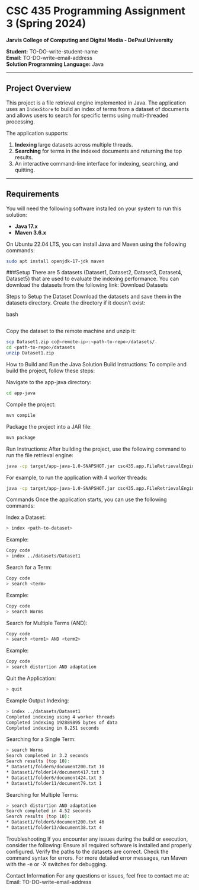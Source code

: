 # CSC 435 Programming Assignment 3 (Spring 2024)

**Jarvis College of Computing and Digital Media - DePaul University**

**Student:** TO-DO-write-student-name  
**Email:** TO-DO-write-email-address  
**Solution Programming Language:** Java  

---

## Project Overview

This project is a file retrieval engine implemented in Java. The application uses an `IndexStore` to build an index of terms from a dataset of documents and allows users to search for specific terms using multi-threaded processing. 

The application supports:
1. **Indexing** large datasets across multiple threads.
2. **Searching** for terms in the indexed documents and returning the top results.
3. An interactive command-line interface for indexing, searching, and quitting.

---

## Requirements

You will need the following software installed on your system to run this solution:

- **Java 17.x**  
- **Maven 3.6.x**

On Ubuntu 22.04 LTS, you can install Java and Maven using the following commands:
```bash
sudo apt install openjdk-17-jdk maven
```

###Setup
There are 5 datasets (Dataset1, Dataset2, Dataset3, Dataset4, Dataset5) that are used to evaluate the indexing performance. You can download the datasets from the following link:
Download Datasets

Steps to Setup the Dataset
Download the datasets and save them in the datasets directory. Create the directory if it doesn’t exist:

bash

```mkdir datasets
```
Copy the dataset to the remote machine and unzip it:

```bash
scp Dataset1.zip cc@<remote-ip>:<path-to-repo>/datasets/.
cd <path-to-repo>/datasets
unzip Dataset1.zip
```


How to Build and Run the Java Solution
Build Instructions:
To compile and build the project, follow these steps:

Navigate to the app-java directory:

```bash
cd app-java
```
Compile the project:

```bash
mvn compile
```

Package the project into a JAR file:

```bash
mvn package
```

Run Instructions:
After building the project, use the following command to run the file retrieval engine:

```bash
java -cp target/app-java-1.0-SNAPSHOT.jar csc435.app.FileRetrievalEngine <number of worker threads>
```


For example, to run the application with 4 worker threads:

```bash
java -cp target/app-java-1.0-SNAPSHOT.jar csc435.app.FileRetrievalEngine 4
```

Commands
Once the application starts, you can use the following commands:

Index a Dataset:

```bash
> index <path-to-dataset>
```

Example:

```bash
Copy code
> index ../datasets/Dataset1
```

Search for a Term:

```bash
Copy code
> search <term>
```

Example:

```bash
Copy code
> search Worms
```

Search for Multiple Terms (AND):

```bash
Copy code
> search <term1> AND <term2>
```

Example:

```bash
Copy code
> search distortion AND adaptation
```


Quit the Application:

```bash
> quit
```

Example Output
Indexing:
```bash
> index ../datasets/Dataset1
Completed indexing using 4 worker threads
Completed indexing 192889895 bytes of data
Completed indexing in 8.251 seconds
```

Searching for a Single Term:
```bash
> search Worms
Search completed in 3.2 seconds
Search results (top 10):
* Dataset1/folder6/document200.txt 10
* Dataset1/folder14/document417.txt 3
* Dataset1/folder6/document424.txt 3
* Dataset1/folder11/document79.txt 1
```

Searching for Multiple Terms:
```bash
> search distortion AND adaptation
Search completed in 4.52 seconds
Search results (top 10):
* Dataset1/folder6/document200.txt 46
* Dataset1/folder13/document38.txt 4
```

Troubleshooting
If you encounter any issues during the build or execution, consider the following:
Ensure all required software is installed and properly configured.
Verify the paths to the datasets are correct.
Check the command syntax for errors.
For more detailed error messages, run Maven with the -e or -X switches for debugging.



Contact Information
For any questions or issues, feel free to contact me at:
Email: TO-DO-write-email-address
